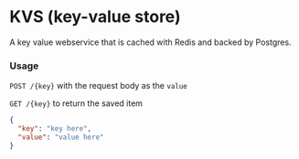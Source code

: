 # KVS (key-value store)

A key value webservice that is cached with Redis and backed by Postgres.


### Usage
`POST /{key}` with the request body as the `value`

`GET /{key}` to return the saved item

```json
{
  "key": "key here",
  "value": "value here"
}
```